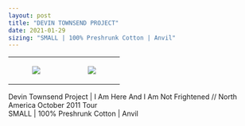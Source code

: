 ```yaml
---
layout: post
title: "DEVIN TOWNSEND PROJECT"
date: 2021-01-29
sizing: "SMALL | 100% Preshrunk Cotton | Anvil"
---
```




<table style="width:100%;"><tr><td style="vertical-align:top;">
      <figure class="tmblr-full" data-orig-height="2048" data-orig-width="1365" data-orig-src="https://concertshirts.netlify.app/shirts/0505/0505-01.jpg"><img src="https://64.media.tumblr.com/04cffcd419319d95d01c09bc93407dd6/591cb9cc791c32fb-e1/s540x810/78cb9bb50c270acd12ffb38c84cc4b0c62505ef9.jpg" data-orig-height="2048" data-orig-width="1365" data-orig-src="https://concertshirts.netlify.app/shirts/0505/0505-01.jpg"/></figure></td>
    <td style="vertical-align:top;">
      <figure class="tmblr-full" data-orig-height="2048" data-orig-width="1365" data-orig-src="https://concertshirts.netlify.app/shirts/0505/0505-02.jpg"><img src="https://64.media.tumblr.com/d759b8df7a95a69535970a865fe6b1a8/591cb9cc791c32fb-63/s540x810/7f942dd31c9869ccbc68e420884f280c897a32a0.jpg" data-orig-height="2048" data-orig-width="1365" data-orig-src="https://concertshirts.netlify.app/shirts/0505/0505-02.jpg"/></figure></td>
  </tr></table><p>
  Devin Townsend Project | I Am Here And I Am Not Frightened // North America October 2011 Tour<br/>SMALL | 100% Preshrunk Cotton | Anvil
</p>
